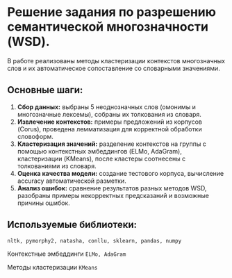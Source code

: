 # Решение задания по разрешению семантической многозначности (WSD). 

В работе реализованы методы кластеризации контекстов многозначных слов и их автоматическое сопоставление со словарными значениями.

## Основные шаги:

1. **Сбор данных:** выбраны 5 неоднозначных слов (омонимы и многозначные лексемы), собраны их толкования из словаря.
2. **Извлечение контекстов:** примеры предложений из корпусов (Corus), проведена лемматизация для корректной обработки словоформ.
3. **Кластеризация значений:** разделение контекстов на группы с помощью контекстных эмбеддингов (ELMo, AdaGram), кластеризации (KMeans), после кластеры соотнесены с толкованиями из словаря.
4. **Оценка качества модели:** создание тестового корпуса, вычисление accuracy автоматической разметки.
5. **Анализ ошибок:** сравнение результатов разных методов WSD, разобраны примеры некорректных предсказаний и возможные причины ошибок.

## Используемые библиотеки:
`nltk, pymorphy2, natasha, conllu, sklearn, pandas, numpy`

Контекстные эмбеддинги `ELMo, AdaGram`

Методы кластеризации `KMeans`
